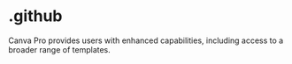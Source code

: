 # .github
Canva Pro provides users with enhanced capabilities, including access to a broader range of templates.

